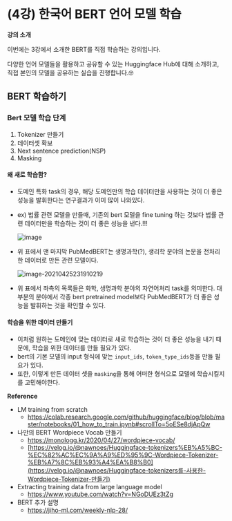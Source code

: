 # (4강) 한국어 BERT 언어 모델 학습

**강의 소개**

이번에는 3강에서 소개한 BERT를 직접 학습하는 강의입니다.

다양한 언어 모델들을 활용하고 공유할 수 있는 Huggingface Hub에 대해 소개하고, 직접 본인의 모델을 공유하는 실습을 진행합니다.🤓



## BERT 학습하기

### Bert 모델 학습 단계

1. Tokenizer 만들기
2. 데이터셋 확보
3. Next sentence prediction(NSP)
4. Masking



#### 왜 새로 학습함? 

- 도메인 특화 task의 경우, 해당 도메인만의 학습 데이터만을 사용하는 것이 더 좋은 성능을 발휘한다는 연구결과가 이미 많이 나와있다. 

- ex) 법률 관련 모델을 만들때, 기존의 bert 모델을 fine tuning 하는 것보다 법률 관련 데이터만을 학습하는 것이 더 좋은 성능을 낸다.!!!

	![image](https://user-images.githubusercontent.com/38639633/115997004-7492b980-a61c-11eb-9687-1cab8aa05ea4.png)

- 위 표에서 맨 마지막 PubMedBERT는 생명과학(?), 생리학 분야의 논문을 전처리한 데이터로 만든 관련 모델이다. 

	![image-20210425231910219](C:\Users\doyeon\AppData\Roaming\Typora\typora-user-images\image-20210425231910219.png)

- 위 표에서 좌측의 목록들은 화학, 생명과학 분야의 자연어처리 task를 의미한다. 대부분의 분야에서 각종 bert pretrained model보다 PubMedBERT가 더 좋은 성능을 발휘하는 것을 확인할 수 있다. 



#### 학습을 위한 데이터 만들기

- 이처럼 원하는 도메인에 맞는 데이터로 새로 학습하는 것이 더 좋은 성능을 내기 때문에, 학습을 위한 데이터를 만들 필요가 있다. 
- bert의 기본 모델의 input 형식에 맞는 `input_ids`, `token_type_ids`등을 만들 필요가 있다. 
- 또한, 이렇게 만든 데이터 셋을 `masking`을 통해 어떠한 형식으로 모델에 학습시킬지를 고민해야한다. 

 



**Reference**

- LM training from scratch
	- https://colab.research.google.com/github/huggingface/blog/blob/master/notebooks/01_how_to_train.ipynb#scrollTo=5oESe8djApQw 
- 나만의 BERT Wordpiece Vocab 만들기
	- https://monologg.kr/2020/04/27/wordpiece-vocab/
	- [https://velog.io/@nawnoes/Huggingface-tokenizers%EB%A5%BC-%EC%82%AC%EC%9A%A9%ED%95%9C-Wordpiece-Tokenizer-%EB%A7%8C%EB%93%A4%EA%B8%B0](https://velog.io/@nawnoes/Huggingface-tokenizers를-사용한-Wordpiece-Tokenizer-만들기)
- Extracting training data from large language model
	- https://www.youtube.com/watch?v=NGoDUEz3tZg
- BERT 추가 설명
	- https://jiho-ml.com/weekly-nlp-28/

